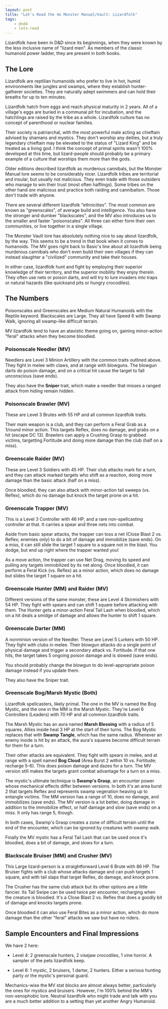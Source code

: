 ```yaml
---
layout: post
title: "Let's Read the 4e Monster Manual/Vault: Lizardfolk"
tags:
    - dnd4
    - lets-read
---
```


Lizardfolk have been in D&D since its beginnings, when they were known by the
less inclusive name of "lizard men". As members of the classic humanoid power
ladder, they are present in both books.

## The Lore

Lizardfolk are reptilian humanoids who prefer to live in hot, humid environments
like jungles and swamps, where they establish hunter-gatherer societies. They
are naturally adept swimmers and can hold their breaths for up to ten minutes.

Lizardfolk hatch from eggs and reach physical maturity in 2 years. All of a
village's eggs are buried in a communal pit for incubation, and the hatchlings
are raised by the tribe as a whole. Lizardfolk culture has no concept of
parenthood or nuclear families.

Their society is patriarchal, with the most powerful male acting as chieftain
advised by shamans and mystics. They don't worship any deities, but a truly
legendary chieftain may be elevated to the status of "Lizard King" and be
treated as a living god. I think the concept of primal spirits wasn't 100%
developed at this time, but lizard-people should probably be a primary example
of a culture that worships them more than the gods.

Older editions described lizardfolk as murderous cannibals, but the Monster
Manual lore seems to be considerably nicer. Lizardfolk tribes are territorial
and insular, but usually not malicious. They even trade with those outsiders who
manage to win their trust (most often halflings). Some tribes on the other hand
_are_ malicious and practice both raiding and cannibalism. Those don't trade
with anyone.

There are several different lizardfolk "ethnicities". The most common are
known as "greenscales", of average build and intelligence. You also have the
stronger and dumber "blackscales", and the MV also introduces us to the smaller
and faster "poisonscales". All three can either form their own communities, or
live together in a single village.

The Monster Vault lore has absolutely nothing nice to say about lizardfolk, by
the way. This seems to be a trend in that book when it comes to humanoids. The
MV goes right back to Basic's line about all lizardfolk being murderous
cannibals who don't even build their own villages if they can instead slaughter
a "civilized" community and take their houses.

In either case, lizardfolk hunt and fight by employing their superior knowledge
of their territory, and the superior mobility they enjoy therein. They often use
nets or poison darts, and will try to lure invaders into traps or natural
hazards (like quicksand pits or hungry crocodiles).

## The Numbers

Poisonscales and Greenscales are Medium Natural Humanoids with the Reptile
keyword. Blackscales are Large. They all have Speed 6 with Swamp Walk, ignoring
all swamp-like difficult terrain.

MV lizardfolk tend to have an atavistic theme going on, gaining minor-action
"feral" attacks when they become bloodied.

### Poisonscale Needler (MV)

Needlers are Level 3 Minion Artillery with the common traits outlined
above. They fight in melee with claws, and at range with blowguns. The
blowgun darts do poison damage, and on a critical hit cause the target to fall
unconscious (save ends).

They also have the **Sniper** trait, which make a needler that misses a ranged
attack from hiding remain hidden.

### Poisonscale Brawler (MV)

These are Level 3 Brutes with 55 HP and all common lizardfolk traits.

Their main weapon is a club, and they can perform a Feral Grab as a 1/round
minor action. This targets Reflex, does no damage, and grabs on a hit (escape DC
13). Brawlers can apply a Crushing Grasp to grabbed victims, targetting
Fortitude and doing more damage than the club (half on a miss).

### Greenscale Raider (MV)

These are Level 3 Soldiers with 45 HP. Their club attacks mark for a turn, and
they can attack marked targets who shift as a reaction, doing more damage than
the basic attack (half on a miss).

Once bloodied, they can also attack with minor-action tail sweeps (vs. Reflex),
which do no damage but knock the target prone on a hit.

### Greenscale Trapper (MV)

This is a Level 3 Controller with 46 HP, and a rare non-spellcasting controller
at that. It carries a spear and three nets into combat.

Aside from basic spear attacks, the trapper can toss a net (Close Blast 2
vs. Reflex; enemies only) to do a bit of damage and immobilize (save ends). On a
miss, it can still slide the target 1 square to a square not in the blast. You
dodge, but end up right where the trapper wanted you!

As a move action, the trapper can use Net Drag, moving its speed and pulling any
targets immobilized by its net along. Once bloodied, it can perform a Feral Kick
(vs. Reflex) as a minor action, which does no damage but slides the target 1
square on a hit.

### Greenscale Hunter (MM) and Raider (MV)

Different versions of the same monster, these are Level 4 Skirmishers with 54
HP. They fight with spears and can shift 1 square before attacking with
them. The Hunter gets a minor-action Feral Tail Lash when bloodied, which on a
hit deals a smidge of damage and allows the hunter to shift 1 square.

### Greenscale Darter (MM)

A nonminion version of the Needler. These are Level 5 Lurkers with 50 HP. They
fight with clubs in melee. Their blowgun attacks do a single point of physical
damage and trigger a secondary attack vs. Fortitude. If that one hits, the
target takes 5 ongoing poison damage and is slowed (save ends).

You should probably change the blowgun to do level-appropriate poison damage
instead if you update them.

They also have the Sniper trait.

### Greenscale Bog/Marsh Mystic (Both)

Lizardfolk spellcasters, likely primal. The one in the MV is named the Bog
Mystic, and the one in the MM is the Marsh Mystic. They're Level 6 Controllers
(Leaders) with 70 HP and all common lizardfolk traits.

The Marsh Mystic has an aura named **Marsh Blessing** with a radius of 5
squares. Allies inside heal 3 HP at the start of their turns. The Bog Mystic
replaces that with **Swamp Tangle**, which has the same radius. Whenever an
enemy inside is hit by an attack, the aura's squares become difficult terrain
for them for a turn.

Their other attacks are equivalent. They fight with spears in melee, and at
range with a spell named **Bog Cloud** (Area Burst 2 within 10 vs. Fortitude;
recharge 5-6). This does poison damage and dazes for a turn. The MV version
still makes the targets grant combat advantage for a turn on a miss.

The mystic's ultimate technique is **Swamp's Grasp**, an encounter power whose
mechanical effects differ between versions. In both it's an area burst 2 that
targets Reflex and represents swamp vegeration heaving up to entangle
victims. The MM version has a range of 10, does no damage, and immobilizes (save
ends). The MV version is a lot better, doing damage in addition to the
immobilize effect, or half damage and slow (save ends) on a miss. It only has
range 5, though.

In both cases, Swamp's Grasp creates a zone of difficult terrain until the end
of the encounter, which can be ignored by creatures with swamp walk.

Finally the MV mystic has a Feral Tail Lash that can be used once it's bloodied,
does a bit of damage, and slows for a turn.

### Blackscale Bruiser (MM) and Crusher (MV)

This Large lizard-person is a straightforward Level 6 Brute with 86 HP. The
Bruiser fights with a club whose attacks damage and can push targets 1 square,
and with tail slaps that target Reflex, do damage, and knock prone.

The Crusher has the same club attack but its other options are a little
fancier. Its Tail Swipe can be used twice per encounter, recharging when the
creature is bloodied. It's a Close Blast 2 vs. Reflex that does a goodly bit of
damage and knocks targets prone.

Once bloodied it can also use Feral Bites as a minor action, which do more
damage than the other "feral" attacks we saw but have no riders.

## Sample Encounters and Final Impressions

We have 2 here:

- Level 4: 2 greenscale hunters, 2 visejaw crocodiles, 1 vine horror. A sampler
  of the pets lizardfolk keep.

- Level 6: 1 mystic, 2 bruisers, 1 darter, 2 hunters. Either a serious hunting
  party or the mystic's personal guard.

Mechanics-wise the MV stat blocks are almost always better, particularly the
ones for mystics and bruisers. However, I'm 100% behind the MM's non-xenophobic
lore. Neutral lizardfolk who might trade and talk with you are a much better
addition to a setting than yet another Angry Humanoid.
